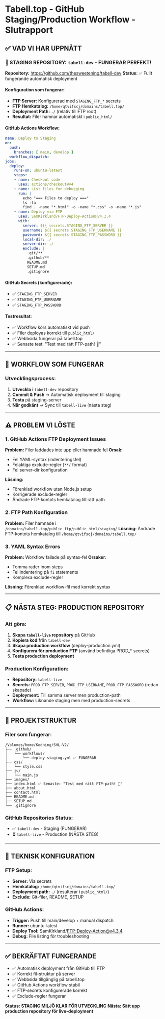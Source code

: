 # Tabell.top - GitHub Staging/Production Workflow - Slutrapport

## ✅ VAD VI HAR UPPNÅTT

### 🎉 STAGING REPOSITORY: `tabell-dev` - FUNGERAR PERFEKT!

**Repository:** https://github.com/thesweetening/tabell-dev
**Status:** ✅ Fullt fungerande automatisk deployment

#### Konfiguration som fungerar:
- **FTP Server:** Konfigurerad med `STAGING_FTP_*` secrets
- **FTP Hemkatalog:** `/home/qtvifscj/domains/tabell.top/` 
- **Deployment Path:** `./` (relativ till FTP root)
- **Resultat:** Filer hamnar automatiskt i `public_html/`

#### GitHub Actions Workflow:
```yaml
name: Deploy to Staging
on:
  push:
    branches: [ main, develop ]
  workflow_dispatch:
jobs:
  deploy:
    runs-on: ubuntu-latest
    steps:
    - name: Checkout code
      uses: actions/checkout@v4
    - name: List files for debugging
      run: |
        echo "=== Files to deploy ==="
        ls -la
        find . -name "*.html" -o -name "*.css" -o -name "*.js"
    - name: Deploy via FTP
      uses: SamKirkland/FTP-Deploy-Action@v4.3.4
      with:
        server: ${{ secrets.STAGING_FTP_SERVER }}
        username: ${{ secrets.STAGING_FTP_USERNAME }}
        password: ${{ secrets.STAGING_FTP_PASSWORD }}
        local-dir: ./
        server-dir: ./
        exclude: |
          .git/**
          .github/**
          README.md
          SETUP.md
          .gitignore
```

#### GitHub Secrets (konfigurerade):
- ✅ `STAGING_FTP_SERVER`
- ✅ `STAGING_FTP_USERNAME`  
- ✅ `STAGING_FTP_PASSWORD`

#### Testresultat:
- ✅ Workflow körs automatiskt vid push
- ✅ Filer deployas korrekt till `public_html/`
- ✅ Webbsida fungerar på tabell.top
- ✅ Senaste test: "Test med rätt FTP-path! 🎯"

---

## 🔄 WORKFLOW SOM FUNGERAR

### Utvecklingsprocess:
1. **Utveckla** i `tabell-dev` repository
2. **Commit & Push** → Automatisk deployment till staging
3. **Testa** på staging-server
4. **När godkänt** → Sync till `tabell-live` (nästa steg)

---

## ⚠️ PROBLEM VI LÖSTE

### 1. GitHub Actions FTP Deployment Issues
**Problem:** Filer laddades inte upp eller hamnade fel
**Orsak:** 
- Fel YAML-syntax (indenteringsfel)
- Felaktiga exclude-regler (`**/` format)
- Fel server-dir konfiguration

**Lösning:**
- Förenklad workflow utan Node.js setup
- Korrigerade exclude-regler
- Ändrade FTP-kontots hemkatalog till rätt path

### 2. FTP Path Konfiguration
**Problem:** Filer hamnade i `/domains/tabell.top/public_ftp/public_html/staging/`
**Lösning:** Ändrade FTP-kontots hemkatalog till `/home/qtvifscj/domains/tabell.top/`

### 3. YAML Syntax Errors
**Problem:** Workflow failade på syntax-fel
**Orsaker:**
- Tomma rader inom steps
- Fel indentering på `fi` statements
- Komplexa exclude-regler

**Lösning:** Förenklad workflow-fil med korrekt syntax

---

## 📋 NÄSTA STEG: PRODUCTION REPOSITORY

### Att göra:
1. **Skapa `tabell-live` repository** på GitHub
2. **Kopiera kod** från `tabell-dev`
3. **Skapa production workflow** (deploy-production.yml)
4. **Konfigurera för production FTP** (använd befintliga PROD_* secrets)
5. **Testa production deployment**

### Production Konfiguration:
- **Repository:** `tabell-live`
- **Secrets:** `PROD_FTP_SERVER`, `PROD_FTP_USERNAME`, `PROD_FTP_PASSWORD` (redan skapade)
- **Deployment:** Till samma server men production-path
- **Workflow:** Liknande staging men med production-secrets

---

## 🎯 PROJEKTSTRUKTUR

### Filer som fungerar:
```
/Volumes/home/Kodning/SHL-V2/
├── .github/
│   └── workflows/
│       └── deploy-staging.yml ✅ FUNGERAR
├── css/
│   └── style.css
├── js/
│   └── main.js
├── images/
├── index.html ✅ Senaste: "Test med rätt FTP-path! 🎯"
├── about.html
├── contact.html
├── README.md
├── SETUP.md
└── .gitignore
```

### GitHub Repositories Status:
- ✅ `tabell-dev` - Staging (FUNGERAR)
- ⏳ `tabell-live` - Production (NÄSTA STEG)

---

## 🔧 TEKNISK KONFIGURATION

### FTP Setup:
- **Server:** Via secrets
- **Hemkatalog:** `/home/qtvifscj/domains/tabell.top/`
- **Deployment path:** `./` (resulterar i `public_html/`)
- **Exclude:** Git-filer, README, SETUP

### GitHub Actions:
- **Trigger:** Push till main/develop + manual dispatch
- **Runner:** ubuntu-latest
- **Deploy Tool:** SamKirkland/FTP-Deploy-Action@v4.3.4
- **Debug:** File listing för troubleshooting

---

## ✅ BEKRÄFTAT FUNGERANDE

- ✅ Automatisk deployment från GitHub till FTP
- ✅ Korrekt fil-struktur på server
- ✅ Webbsida tillgänglig på tabell.top
- ✅ GitHub Actions workflow stabil
- ✅ FTP-secrets konfigurerade korrekt
- ✅ Exclude-regler fungerar

**Status: STAGING MILJÖ KLAR FÖR UTVECKLING**
**Nästa: Sätt upp production repository för live-deployment**